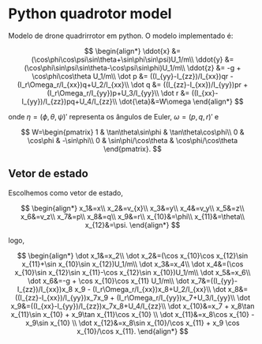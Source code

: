 # Python quadrotor model

Modelo de drone quadrirrotor em python. O modelo implementado é:

$$
\begin{align*}
    \ddot{x} &= (\cos\phi\cos\psi\sin\theta+\sin\phi\sin\psi)U_1/m\\
    \ddot{y} &= (\cos\phi\sin\psi\sin\theta-\cos\psi\sin\phi)U_1/m\\
    \ddot{z} &= -g + \cos\phi\cos\theta U_1/m\\
    \dot p &= ((I_{yy}-I_{zz})/I_{xx})qr - (I_r\Omega_r/I_{xx})q+U_2/I_{xx}\\
    \dot q &= ((I_{zz}-I_{xx})/I_{yy})pr + (I_r\Omega_r/I_{yy})p+U_3/I_{yy}\\
    \dot r &= ((I_{xx}-I_{yy})/I_{zz})pq+U_4/I_{zz}\\
    \dot{\eta}&=W\omega
\end{align*}
$$

onde $\eta=(\phi,\theta,\psi)'$ representa os ângulos de Euler, $\omega=(p,q,r)'$ e

$$
W=\begin{pmatrix}
1 & \tan\theta\sin\phi & \tan\theta\cos\phi\\
0 & \cos\phi & -\sin\phi\\
0 & \sin\phi/\cos\theta & \cos\phi/\cos\theta
\end{pmatrix}.
$$

## Vetor de estado

Escolhemos como vetor de estado,

$$
\begin{align*}
x_1&=x\\
x_2&=v_{x}\\
x_3&=y\\
x_4&=v_y\\
x_5&=z\\
x_6&=v_z\\
x_7&=p\\
x_8&=q\\
x_9&=r\\
x_{10}&=\phi\\
x_{11}&=\theta\\
x_{12}&=\psi.
\end{align*}
$$

logo,

$$
\begin{align*}
\dot x_1&=x_2\\
\dot x_2&=(\cos x_{10}\cos x_{12}\sin x_{11}+\sin x_{10}\sin x_{12})U_1/m\\
\dot x_3&=x_4\\
\dot x_4&=(\cos x_{10}\sin x_{12}\sin x_{11}-\cos x_{12}\sin x_{10})U_1/m\\
\dot x_5&=x_6\\
\dot x_6&=-g + \cos x_{10}\cos x_{11} U_1/m\\
\dot x_7&=((I_{yy}-I_{zz})/I_{xx})x_8 x_9 - (I_r\Omega_r/I_{xx})x_8+U_2/I_{xx}\\
\dot x_8&=((I_{zz}-I_{xx})/I_{yy})x_7x_9 + (I_r\Omega_r/I_{yy})x_7+U_3/I_{yy}\\
\dot x_9&=((I_{xx}-I_{yy})/I_{zz})x_7x_8+U_4/I_{zz}\\
\dot x_{10}&=x_7 +  x_8\tan x_{11}\sin x_{10} + x_9\tan x_{11}\cos x_{10} \\
\dot x_{11}&=x_8\cos x_{10}   -x_9\sin x_{10} \\
\dot x_{12}&=x_8\sin x_{10}/\cos x_{11} + x_9 \cos x_{10}/\cos x_{11}.
\end{align*}
$$

